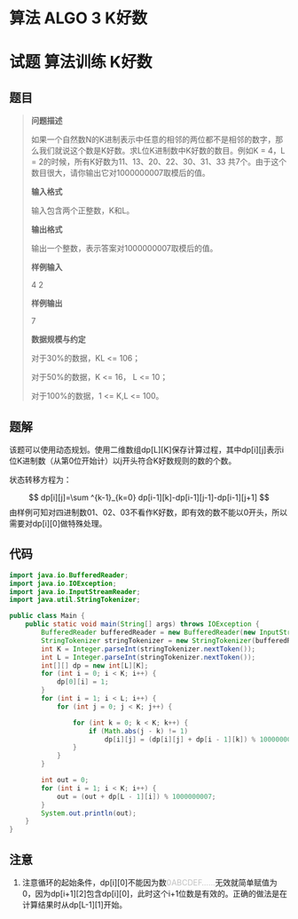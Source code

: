 # 算法 ALGO 3 K好数

# 试题 算法训练 K好数

## 题目

> **问题描述**
>
> 如果一个自然数N的K进制表示中任意的相邻的两位都不是相邻的数字，那么我们就说这个数是K好数。求L位K进制数中K好数的数目。例如K = 4，L = 2的时候，所有K好数为11、13、20、22、30、31、33 共7个。由于这个数目很大，请你输出它对1000000007取模后的值。
>
> **输入格式**
>
> 输入包含两个正整数，K和L。
>
> **输出格式**
>
> 输出一个整数，表示答案对1000000007取模后的值。
>
> **样例输入**
>
> 4 2
>
> **样例输出**
>
> 7
>
> **数据规模与约定**
>
> 对于30%的数据，KL <= 106；
>
> 对于50%的数据，K <= 16， L <= 10；
>
> 对于100%的数据，1 <= K,L <= 100。

## 题解

该题可以使用动态规划。使用二维数组dp\[L\]\[K\]保存计算过程，其中dp\[i\]\[j\]表示i位K进制数（从第0位开始计）以j开头符合K好数规则的数的个数。

状态转移方程为：

$$
dp[i][j]=\sum ^{k-1}_{k=0} dp[i-1][k]-dp[i-1][j-1]-dp[i-1][j+1]
$$
由样例可知对四进制数01、02、03不看作K好数，即有效的数不能以0开头，所以需要对dp\[i\]\[0\]做特殊处理。

## 代码

```java
import java.io.BufferedReader;
import java.io.IOException;
import java.io.InputStreamReader;
import java.util.StringTokenizer;

public class Main {
    public static void main(String[] args) throws IOException {
        BufferedReader bufferedReader = new BufferedReader(new InputStreamReader(System.in));
        StringTokenizer stringTokenizer = new StringTokenizer(bufferedReader.readLine());
        int K = Integer.parseInt(stringTokenizer.nextToken());
        int L = Integer.parseInt(stringTokenizer.nextToken());
        int[][] dp = new int[L][K];
        for (int i = 0; i < K; i++) {
            dp[0][i] = 1;
        }
        for (int i = 1; i < L; i++) {
            for (int j = 0; j < K; j++) {

                for (int k = 0; k < K; k++) {
                    if (Math.abs(j - k) != 1)
                        dp[i][j] = (dp[i][j] + dp[i - 1][k]) % 1000000007;
                }
            }
        }

        int out = 0;
        for (int i = 1; i < K; i++) {
            out = (out + dp[L - 1][i]) % 1000000007;
        }
        System.out.println(out);
    }
}
```

## 注意

1. 注意循环的起始条件，dp\[i\]\[0\]不能因为数<font color=Silver>0ABCDEF……</font>无效就简单赋值为0，因为dp\[i+1\]\[2\]包含dp\[i\]\[0\]，此时这个i+1位数是有效的。正确的做法是在计算结果时从dp\[L-1\]\[1\]开始。
